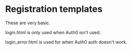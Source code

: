 # Registration templates

These are very basic.

login.html is only used when Auth0 isn't used.

login_error.html is used for when Auth0 auth doesn't work.
